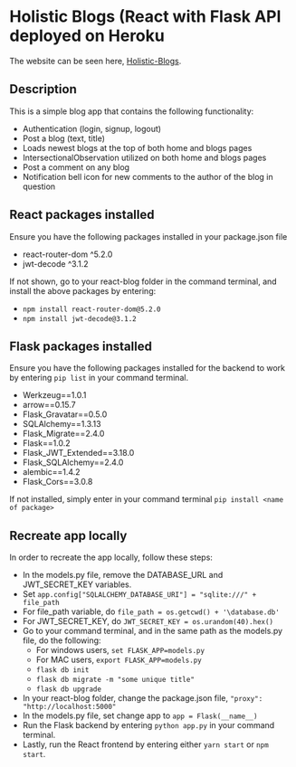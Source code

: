 # Holistic Blogs (React with Flask API deployed on Heroku

The website can be seen here, [Holistic-Blogs](https://holistic-blogs.herokuapp.com/).

## Description

This is a simple blog app that contains the following functionality:

- Authentication (login, signup, logout)
- Post a blog (text, title)
- Loads newest blogs at the top of both home and blogs pages
- IntersectionalObservation utilized on both home and blogs pages
- Post a comment on any blog
- Notification bell icon for new comments to the author of the blog in question


## React packages installed

Ensure you have the following packages installed in your package.json file

- react-router-dom ^5.2.0
- jwt-decode ^3.1.2

If not shown, go to your react-blog folder in the command terminal, and install the above packages by entering:
- `npm install react-router-dom@5.2.0`
- `npm install jwt-decode@3.1.2`

## Flask packages installed

Ensure you have the following packages installed for the backend to work by entering `pip list` in your command terminal.
- Werkzeug==1.0.1
- arrow==0.15.7
- Flask_Gravatar==0.5.0
- SQLAlchemy==1.3.13
- Flask_Migrate==2.4.0
- Flask==1.0.2
- Flask_JWT_Extended==3.18.0
- Flask_SQLAlchemy==2.4.0
- alembic==1.4.2
- Flask_Cors==3.0.8

If not installed, simply enter in your command terminal `pip install <name of package>`



## Recreate app locally


In order to recreate the app locally, follow these steps:

- In the models.py file, remove the DATABASE_URL and JWT_SECRET_KEY variables.
- Set `app.config["SQLALCHEMY_DATABASE_URI"] = "sqlite:///" + file_path`
- For file_path variable, do `file_path = os.getcwd() + '\database.db'`
- For JWT_SECRET_KEY, do `JWT_SECRET_KEY = os.urandom(40).hex()`
- Go to your command terminal, and in the same path as the models.py file, do the following:
    - For windows users, `set FLASK_APP=models.py`
    - For MAC users, `export FLASK_APP=models.py`
    - `flask db init`
    - `flask db migrate -m "some unique title"`
    - `flask db upgrade`
- In your react-blog folder, change the package.json file, `"proxy": "http://localhost:5000"`
- In the models.py file, set change app to `app = Flask(__name__)`
- Run the Flask backend by entering `python app.py` in your command terminal.
- Lastly, run the React frontend by entering either `yarn start` or `npm start`.

    
